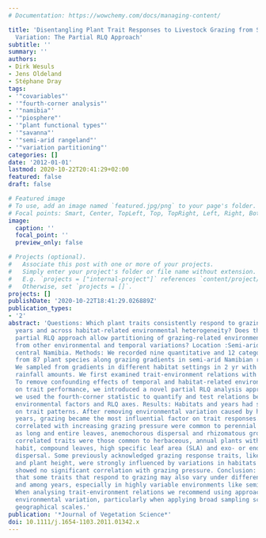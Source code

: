 ```yaml
---
# Documentation: https://wowchemy.com/docs/managing-content/

title: 'Disentangling Plant Trait Responses to Livestock Grazing from Spatio-Temporal
  Variation: The Partial RLQ Approach'
subtitle: ''
summary: ''
authors:
- Dirk Wesuls
- Jens Oldeland
- Stéphane Dray
tags:
- '"covariables"'
- '"fourth-corner analysis"'
- '"namibia"'
- '"piosphere"'
- '"plant functional types"'
- '"savanna"'
- '"semi-arid rangeland"'
- '"variation partitioning"'
categories: []
date: '2012-01-01'
lastmod: 2020-10-22T20:41:29+02:00
featured: false
draft: false

# Featured image
# To use, add an image named `featured.jpg/png` to your page's folder.
# Focal points: Smart, Center, TopLeft, Top, TopRight, Left, Right, BottomLeft, Bottom, BottomRight.
image:
  caption: ''
  focal_point: ''
  preview_only: false

# Projects (optional).
#   Associate this post with one or more of your projects.
#   Simply enter your project's folder or file name without extension.
#   E.g. `projects = ["internal-project"]` references `content/project/deep-learning/index.md`.
#   Otherwise, set `projects = []`.
projects: []
publishDate: '2020-10-22T18:41:29.026889Z'
publication_types:
- '2'
abstract: 'Questions: Which plant traits consistently respond to grazing in different
  years and across habitat-related environmental heterogeneity? Does the proposed
  partial RLQ approach allow partitioning of grazing-related environmental parameters
  from other environmental and temporal variations? Location :Semi-arid savannas of
  central Namibia. Methods: We recorded nine quantitative and 12 categorical traits
  from 87 plant species along grazing gradients in semi-arid Namibian rangelands.
  We sampled from gradients in different habitat settings in 2 yr with differing total
  rainfall amounts. We first examined trait-environment relations with RLQ analysis.
  To remove confounding effects of temporal and habitat-related environmental variation
  on trait performance, we introduced a novel partial RLQ analysis approach. Furthermore,
  we used the fourth-corner statistic to quantify and test relations between traits,
  environmental factors and RLQ axes. Results: Habitats and years had strong influences
  on trait patterns. After removing environmental variation caused by habitats and
  years, grazing became the most influential factor on trait responses. Traits negatively
  correlated with increasing grazing pressure were common to perennial grasses, such
  as long and entire leaves, anemochorous dispersal and rhizomatous growth. Positively
  correlated traits were those common to herbaceous, annual plants with a prostrate-creeping
  habit, compound leaves, high specific leaf area (SLA) and exo- or endozoochorous
  dispersal. Some previously acknowledged grazing response traits, like growth form
  and plant height, were strongly influenced by variations in habitats and years and
  showed no significant correlation with grazing pressure. Conclusion: We emphasize
  that some traits that respond to grazing may also vary under different habitat conditions
  and among years, especially in highly variable environments like semi-arid savannas.
  When analysing trait-environment relations we recommend using approaches that partition
  environmental variation, particularly when applying broad sampling schemes at larger
  geographical scales.'
publication: '*Journal of Vegetation Science*'
doi: 10.1111/j.1654-1103.2011.01342.x
---
```

